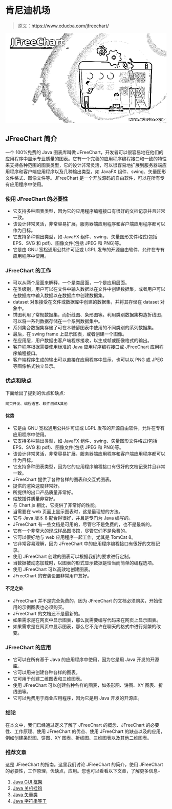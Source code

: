 # 肯尼迪机场

> 原文：<https://www.educba.com/jfreechart/>

![JFreeChart](img/fed6ffaa3f4c2ff19227330b4eda3ffc.png)



## JFreeChart 简介

一个 100%免费的 Java 图表库叫做 JFreeChart，开发者可以很容易地在他们的应用程序中显示专业质量的图表。它有一个完善的应用程序编程接口和一致的特性来支持各种范围的图表类型，它的设计非常灵活，可以很容易地扩展到服务器端应用程序和客户端应用程序以及几种输出类型，如 JavaFX 组件、swing、矢量图形文件格式、图像文件等。JFreeChart 是一个开放源码的自由软件，可以在所有专有应用程序中使用。

### 使用 JFreeChart 的必要性

*   它支持多种图表类型，因为它的应用程序编程接口有很好的文档记录并且非常一致。
*   该设计非常灵活，非常容易扩展，服务器端应用程序和客户端应用程序都可以作为目标。
*   它支持多种输出类型，如 JavaFX 组件、swing、矢量图形文件格式(包括 EPS、SVG 和 pdf)、图像文件(包括 JPEG 和 PNG)等。
*   它是由 GNU 宽松通用公共许可证或 LGPL 发布的开源自由软件，允许在专有应用程序中使用。

### JFreeChart 的工作

*   可以从两个层面来解释，一个是类层面，一个是应用层面。
*   在类级别，用户可以在文件中输入数据以在文件中创建数据集，或者用户可以在数据库中输入数据以在数据库中创建数据集。
*   dataset 对象接受在文件或数据库中创建的数据集，并将其存储在 dataset 对象中。
*   饼图利用了常规数据集，而折线图、条形图等。利用类别数据集构造折线图，可以将一系列数据存储在一个系列数据集中。
*   系列集合数据集存储了可在木糖醇图表中使用的不同类别的系列数据集。
*   最后，在 swing frame 上显示图表，或者创建一个图像。
*   在应用层，用户数据由客户端程序接收，以生成帧或图像格式的输出。
*   客户程序根据需要使用标准的 Java 应用程序编程接口或 JFreeChart 应用程序编程接口。
*   客户端程序生成的输出可以直接在应用程序中显示，也可以以 PNG 或 JPEG 等图像格式独立显示。

### 优点和缺点

下面给出了提到的优点和缺点:

<small>网页开发、编程语言、软件测试&其他</small>

#### 优势

*   它是由 GNU 宽松通用公共许可证或 LGPL 发布的开源自由软件，允许在专有应用程序中使用。
*   它支持多种输出类型，如 JavaFX 组件、swing、矢量图形文件格式(包括 EPS、SVG 和 pdf)、图像文件(包括 JPEG 和 PNG)等。
*   该设计非常灵活，非常容易扩展，服务器端应用程序和客户端应用程序都可以作为目标。
*   它支持多种图表类型，因为它的应用程序编程接口有很好的文档记录并且非常一致。
*   JFreeChart 提供了各种各样的图表和交互式图表。
*   提供的渲染速度非常好。
*   所提供的出口产品质量非常好。
*   缩放插件质量非常好。
*   与 Chart.js 相比，它提供了非常好的性能。
*   当需要在 web 页面上显示图表时，这是最理想的方法。
*   它与 Java 版本 8 配合得很好，并且是专门为 Java 编写的。
*   JFreeChart 有一些文档是可用的，尽管它不是免费的，也不是最新的。
*   它有一个非常大的现成样品图书馆，尽管它们不是免费的。
*   它可以很好地与 web 应用程序一起工作，尤其是 TomCat 8。
*   它非常容易理解，因为 JFreeChart 中的应用程序编程接口有很好的文档记录。
*   使用 JFreeChart 创建的图表可以根据我们的要求进行定制。
*   当数据被动态加载时，以图表的形式显示数据是恰当而简单的编程选项。
*   使用 JFreeChart 可以高效地创建图表。
*   JFreeChart 的安装设置非常用户友好。

#### 不足之处

*   JFreeChart 并不是完全免费的，因为 JFreeChart 的文档必须购买，开始使用的示例图表也必须购买。
*   JFreeChart 的文档还不是最新的。
*   如果需求是在网页中显示图表，那么就需要编写代码来在网页上显示图表。
*   如果需求是在网页中显示图表，那么它不允许在聊天的格式中进行频繁的改变。

### JFreeChart 的应用

*   它可以在所有基于 Java 的应用程序中使用，因为它是用 Java 开发的开源库。
*   它可以用来创建各种各样的图表。
*   它可用于创建二维图表和三维图表。
*   使用 JFreeChart 可以创建各种各样的图表，如条形图、饼图、XY 图表、折线图等。
*   它可以免费用于商业应用程序，因为它是用 Java 开发的开源库。

### 结论

在本文中，我们已经通过定义了解了 JFreeChart 的概念、JFreeChart 的必要性、工作原理、使用 JFreeChart 的优点、使用 JFreeChart 的缺点以及的应用，例如创建条形图、饼图、XY 图表、折线图、三维图表以及其他二维图表。

### 推荐文章

这是 JFreeChart 的指南。这里我们讨论 JFreeChart 的简介，使用 JFreeChart 的必要性，工作原理，优缺点，应用。您也可以看看以下文章，了解更多信息–

1.  [Java GUI 框架](https://www.educba.com/java-gui-framework/)
2.  [Java 关机挂钩](https://www.educba.com/java-shutdown-hook/)
3.  [Java 矢量类](https://www.educba.com/java-vector-class/)
4.  [Java 字符串等于](https://www.educba.com/java-string-equals/)





